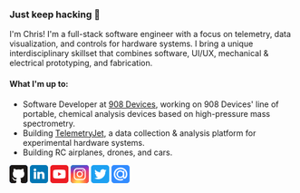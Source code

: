 ### Just keep hacking :hammer:

I'm Chris! I'm a full-stack software engineer with a focus on telemetry, data visualization, and controls for hardware systems. I bring a unique interdisciplinary skillset that combines software, UI/UX, mechanical & electrical prototyping, and fabrication.

#### What I'm up to:

- Software Developer at [908 Devices](https://908devices.com/), working on 908 Devices' line of portable, chemical analysis devices based on high-pressure mass spectrometry.
- Building [TelemetryJet](https://www.telemetryjet.com/), a data collection & analysis platform for experimental hardware systems.
- Building RC airplanes, drones, and cars.


[![Github](/icons/github.png)](https://github.com/chrisdalke)
[![Github](/icons/linkedin.png)](https://www.linkedin.com/in/chrisdalke)
[![Github](/icons/youtube.png)](https://www.youtube.com/channel/UCli_414nxoBYXDMmYaCHiQg)
[![Github](/icons/instagram.png)](https://www.instagram.com/dalks_workshop/)
[![Github](/icons/twitter.png)](https://twitter.com/chris_dalke)
[![Github](/icons/email.png)](mailto:chrisdalke@gmail.com)